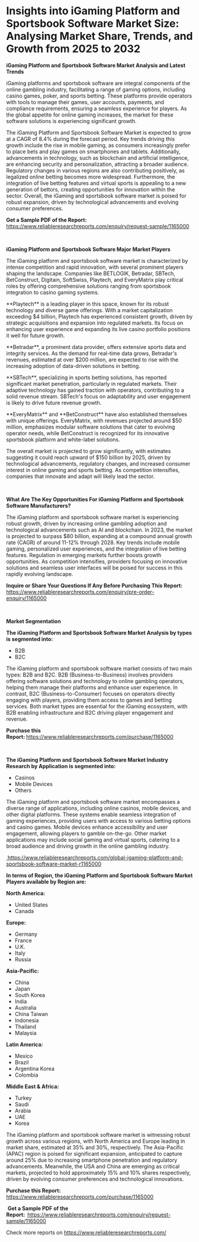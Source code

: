 <p><h1>Insights into iGaming Platform and Sportsbook Software Market Size: Analysing Market Share, Trends, and Growth from 2025 to 2032</h1></p><p><strong>iGaming Platform and Sportsbook Software Market Analysis and Latest Trends</strong></p>
<p><p>iGaming platforms and sportsbook software are integral components of the online gambling industry, facilitating a range of gaming options, including casino games, poker, and sports betting. These platforms provide operators with tools to manage their games, user accounts, payments, and compliance requirements, ensuring a seamless experience for players. As the global appetite for online gaming increases, the market for these software solutions is experiencing significant growth.</p><p>The iGaming Platform and Sportsbook Software Market is expected to grow at a CAGR of 8.4% during the forecast period. Key trends driving this growth include the rise in mobile gaming, as consumers increasingly prefer to place bets and play games on smartphones and tablets. Additionally, advancements in technology, such as blockchain and artificial intelligence, are enhancing security and personalization, attracting a broader audience. Regulatory changes in various regions are also contributing positively, as legalized online betting becomes more widespread. Furthermore, the integration of live betting features and virtual sports is appealing to a new generation of bettors, creating opportunities for innovation within the sector. Overall, the iGaming and sportsbook software market is poised for robust expansion, driven by technological advancements and evolving consumer preferences.</p></p>
<p><strong>Get a Sample PDF of the Report:&nbsp;</strong> <a href="https://www.reliableresearchreports.com/enquiry/request-sample/1165000?utm_campaign=3313&utm_medium=2&utm_source=Github&utm_content=ia&utm_term=11032025&utm_id=igaming-platform-and-sportsbook-software">https://www.reliableresearchreports.com/enquiry/request-sample/1165000</a></p>
<p>&nbsp;</p>
<p><strong>iGaming Platform and Sportsbook Software Major Market Players</strong></p>
<p><p>The iGaming platform and sportsbook software market is characterized by intense competition and rapid innovation, with several prominent players shaping the landscape. Companies like BETLOGIK, Betradar, SBTech, BetConstruct, Digitain, SoftSwiss, Playtech, and EveryMatrix play critical roles by offering comprehensive solutions ranging from sportsbook integration to casino gaming systems.</p><p>**Playtech** is a leading player in this space, known for its robust technology and diverse game offerings. With a market capitalization exceeding $4 billion, Playtech has experienced consistent growth, driven by strategic acquisitions and expansion into regulated markets. Its focus on enhancing user experience and expanding its live casino portfolio positions it well for future growth.</p><p>**Betradar**, a prominent data provider, offers extensive sports data and integrity services. As the demand for real-time data grows, Betradar's revenues, estimated at over $200 million, are expected to rise with the increasing adoption of data-driven solutions in betting.</p><p>**SBTech**, specializing in sports betting solutions, has reported significant market penetration, particularly in regulated markets. Their adaptive technology has gained traction with operators, contributing to a solid revenue stream. SBTech's focus on adaptability and user engagement is likely to drive future revenue growth.</p><p>**EveryMatrix** and **BetConstruct** have also established themselves with unique offerings. EveryMatrix, with revenues projected around $50 million, emphasizes modular software solutions that cater to evolving operator needs, while BetConstruct is recognized for its innovative sportsbook platform and white-label solutions.</p><p>The overall market is projected to grow significantly, with estimates suggesting it could reach upward of $150 billion by 2025, driven by technological advancements, regulatory changes, and increased consumer interest in online gaming and sports betting. As competition intensifies, companies that innovate and adapt will likely lead the sector.</p></p>
<p>&nbsp;</p>
<p><strong>What Are The Key Opportunities For iGaming Platform and Sportsbook Software Manufacturers?</strong></p>
<p><p>The iGaming platform and sportsbook software market is experiencing robust growth, driven by increasing online gambling adoption and technological advancements such as AI and blockchain. In 2023, the market is projected to surpass $80 billion, expanding at a compound annual growth rate (CAGR) of around 11-12% through 2028. Key trends include mobile gaming, personalized user experiences, and the integration of live betting features. Regulation in emerging markets further boosts growth opportunities. As competition intensifies, providers focusing on innovative solutions and seamless user interfaces will be poised for success in this rapidly evolving landscape.</p></p>
<p><strong>Inquire or Share Your Questions If Any Before Purchasing This Report:</strong> <a href="https://www.reliableresearchreports.com/enquiry/pre-order-enquiry/1165000?utm_campaign=3313&utm_medium=2&utm_source=Github&utm_content=ia&utm_term=11032025&utm_id=igaming-platform-and-sportsbook-software">https://www.reliableresearchreports.com/enquiry/pre-order-enquiry/1165000</a></p>
<p>&nbsp;</p>
<p><strong>Market Segmentation</strong></p>
<p><strong>The iGaming Platform and Sportsbook Software Market Analysis by types is segmented into:</strong></p>
<p><ul><li>B2B</li><li>B2C</li></ul></p>
<p><p>The iGaming platform and sportsbook software market consists of two main types: B2B and B2C. B2B (Business-to-Business) involves providers offering software solutions and technology to online gambling operators, helping them manage their platforms and enhance user experience. In contrast, B2C (Business-to-Consumer) focuses on operators directly engaging with players, providing them access to games and betting services. Both market types are essential for the iGaming ecosystem, with B2B enabling infrastructure and B2C driving player engagement and revenue.</p></p>
<p><strong>Purchase this Report:&nbsp;</strong><a href="https://www.reliableresearchreports.com/purchase/1165000?utm_campaign=3313&utm_medium=2&utm_source=Github&utm_content=ia&utm_term=11032025&utm_id=igaming-platform-and-sportsbook-software">https://www.reliableresearchreports.com/purchase/1165000</a></p>
<p>&nbsp;</p>
<p><strong>The iGaming Platform and Sportsbook Software Market Industry Research by Application is segmented into:</strong></p>
<p><ul><li>Casinos</li><li>Mobile Devices</li><li>Others</li></ul></p>
<p><p>The iGaming platform and sportsbook software market encompasses a diverse range of applications, including online casinos, mobile devices, and other digital platforms. These systems enable seamless integration of gaming experiences, providing users with access to various betting options and casino games. Mobile devices enhance accessibility and user engagement, allowing players to gamble on-the-go. Other market applications may include social gaming and virtual sports, catering to a broad audience and driving growth in the online gambling industry.</p></p>
<p><a href="https://www.reliableresearchreports.com/global-igaming-platform-and-sportsbook-software-market-r1165000?utm_campaign=3313&utm_medium=2&utm_source=Github&utm_content=ia&utm_term=11032025&utm_id=igaming-platform-and-sportsbook-software">&nbsp;https://www.reliableresearchreports.com/global-igaming-platform-and-sportsbook-software-market-r1165000</a></p>
<p><strong>In terms of Region, the iGaming Platform and Sportsbook Software Market Players available by Region are:</strong></p>
<p>
    <p> <strong> North America: </strong>
        <ul>
            <li>United States</li>
            <li>Canada</li>
        </ul>
        </p> 
    <p> <strong> Europe: </strong>
        <ul>
            <li>Germany</li>
            <li>France</li>
            <li>U.K.</li>
            <li>Italy</li>
            <li>Russia</li>
        </ul>
        </p> 
    <p> <strong> Asia-Pacific: </strong>
        <ul>
            <li>China</li>
            <li>Japan</li>
            <li>South Korea</li>
            <li>India</li>
            <li>Australia</li>
            <li>China Taiwan</li>
            <li>Indonesia</li>
            <li>Thailand</li>
            <li>Malaysia</li>
        </ul>
        </p> 
    <p> <strong> Latin America: </strong>
        <ul>
            <li>Mexico</li>
            <li>Brazil</li>
            <li>Argentina Korea</li>
            <li>Colombia</li>
        </ul>
        </p> 
    <p> <strong> Middle East & Africa: </strong>
        <ul>
            <li>Turkey</li>
            <li>Saudi</li>
            <li>Arabia</li>
            <li>UAE</li>
            <li>Korea</li>
        </ul>
    </p>
    </p>
<p><p>The iGaming platform and sportsbook software market is witnessing robust growth across various regions, with North America and Europe leading in market share, estimated at 35% and 30%, respectively. The Asia-Pacific (APAC) region is poised for significant expansion, anticipated to capture around 25% due to increasing smartphone penetration and regulatory advancements. Meanwhile, the USA and China are emerging as critical markets, projected to hold approximately 15% and 10% shares respectively, driven by evolving consumer preferences and technological innovations.</p></p>
<p><strong>Purchase this Report: </strong><a href="https://www.reliableresearchreports.com/purchase/1165000?utm_campaign=3313&utm_medium=2&utm_source=Github&utm_content=ia&utm_term=11032025&utm_id=igaming-platform-and-sportsbook-software">https://www.reliableresearchreports.com/purchase/1165000</a></p>
<p>&nbsp;<strong>Get a Sample PDF of the Report:&nbsp;&nbsp;</strong><a href="https://www.reliableresearchreports.com/enquiry/request-sample/1165000?utm_campaign=3313&utm_medium=2&utm_source=Github&utm_content=ia&utm_term=11032025&utm_id=igaming-platform-and-sportsbook-software">https://www.reliableresearchreports.com/enquiry/request-sample/1165000</a></p>
<p><strong></strong></p>
<p>Check more reports on <a href="https://www.reliableresearchreports.com/?utm_campaign=3313&utm_medium=2&utm_source=Github&utm_content=ia&utm_term=11032025&utm_id=igaming-platform-and-sportsbook-software">https://www.reliableresearchreports.com/</a></p>